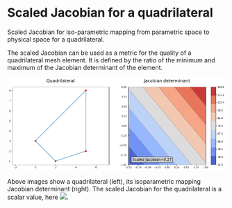 # Scaled Jacobian for a quadrilateral
Scaled Jacobian for iso-parametric mapping from parametric space to physical space for a quadrilateral.

The scaled Jacobian can be used as a metric for the quality of a quadrilateral mesh element. It is defined by the ratio of the minimum and maximum of the Jacobian determinant of the element.

![](quadrilateral1.png)

Above images show a quadrilateral (left), its isoparametric mapping Jacobian determinant (right). The scaled Jacobian for the quadrilateral is a scalar value, here <img src="https://render.githubusercontent.com/render/math?math=SJ=0.27">.
